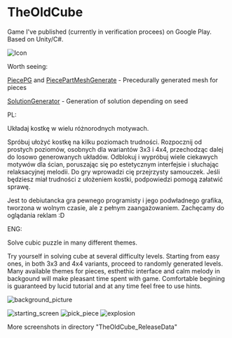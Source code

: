 # TheOldCube
Game I've published (currently in verification procees) on Google Play. Based on Unity/C#.

![Icon](https://github.com/DDaarcon/TheOldCube/blob/main/TheOldCube_ReleaseData/miniaturka_official_cropped_512.png)

Worth seeing:

[PiecePG](https://github.com/DDaarcon/TheOldCube/blob/main/Assets/Scripts/PiecePG.cs) and [PiecePartMeshGenerate](https://github.com/DDaarcon/TheOldCube/blob/main/Assets/Scripts/PiecePartMeshGenerate.cs) - 
Precedurally generated mesh for pieces

[SolutionGenerator](https://github.com/DDaarcon/TheOldCube/blob/main/Assets/Scripts/SolutionGenerator.cs) - 
Generation of solution depending on seed

PL:

Układaj kostkę w wielu różnorodnych motywach.

Spróbuj ułożyć kostkę na kilku poziomach trudności. Rozpocznij od prostych poziomów, osobnych dla wariantów 3x3 i 4x4, przechodząc dalej do losowo generowanych układów. Odblokuj i wypróbuj wiele ciekawych motywów dla ścian, poruszając się po estetycznym interfejsie i słuchając relaksacyjnej melodii. Do gry wprowadzi cię przejrzysty samouczek. Jeśli będziesz miał trudności z ułożeniem kostki, podpowiedzi pomogą załatwić sprawę.

Jest to debiutancka gra pewnego programisty i jego podwładnego grafika, tworzona w wolnym czasie, ale z pełnym zaangażowaniem. Zachęcamy do oglądania reklam :D

ENG:

Solve cubic puzzle in many different themes.

Try yourself in solving cube at several difficulty levels. Starting from easy ones, in both 3x3 and 4x4 variants, proceed to randomly generated levels. Many available themes for pieces, esthethic interface and calm melody in backgound will make pleasant time spent with game. Comfortable begining is guaranteed by lucid tutorial and at any time feel free to use hints.

![background_picture](https://github.com/DDaarcon/TheOldCube/blob/main/TheOldCube_ReleaseData/zdj_w_tle.png)

![starting_screen](https://github.com/DDaarcon/TheOldCube/blob/main/TheOldCube_ReleaseData/starting_screen.png)
![pick_piece](https://github.com/DDaarcon/TheOldCube/blob/main/TheOldCube_ReleaseData/pick_piece_instruction.png)
![explosion](https://github.com/DDaarcon/TheOldCube/blob/main/TheOldCube_ReleaseData/explosion.png)

More screenshots in directory "TheOldCube_ReleaseData"
